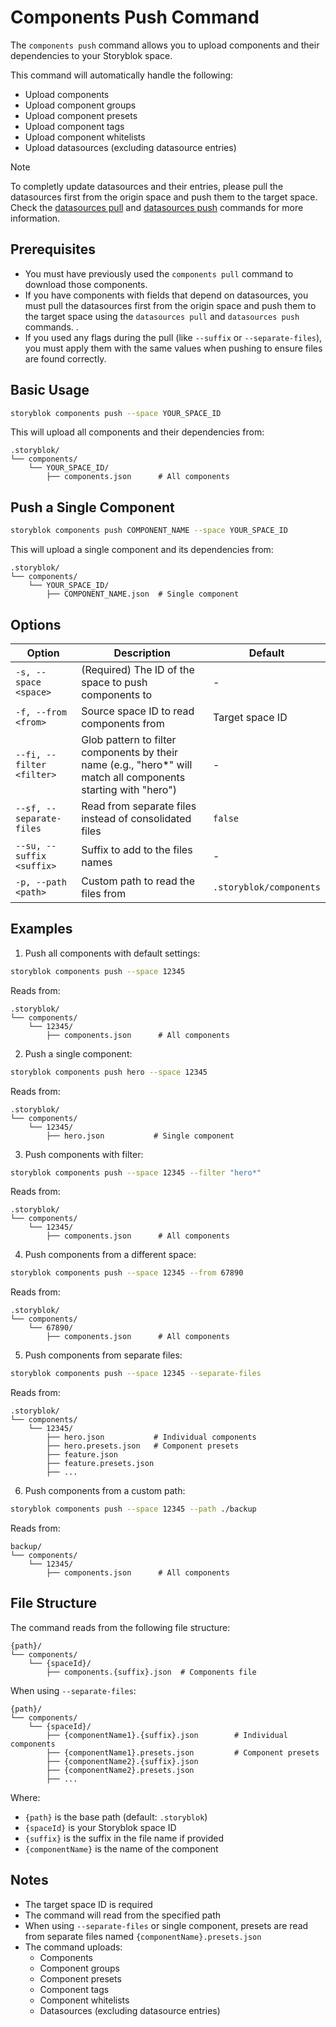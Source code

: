 # Components Push Command

The `components push` command allows you to upload components and their dependencies to your Storyblok space.

This command will automatically handle the following:
- Upload components
- Upload component groups
- Upload component presets
- Upload component tags
- Upload component whitelists
- Upload datasources (excluding datasource entries) 

> [!NOTE]
> To completly update datasources and their entries, please pull the datasources first from the origin space and push them to the target space. Check the [datasources pull](../datasources/pull/README.md) and [datasources push](../datasources/push/README.md) commands for more information. 

## Prerequisites

- You must have previously used the `components pull` command to download those components.
- If you have components with fields that depend on datasources, you must pull the datasources first from the origin space and push them to the target space using the `datasources pull` and `datasources push` commands. . 
- If you used any flags during the pull (like `--suffix` or `--separate-files`), you must apply them with the same values when pushing to ensure files are found correctly.

## Basic Usage

```bash
storyblok components push --space YOUR_SPACE_ID
```

This will upload all components and their dependencies from:
```
.storyblok/
└── components/
    └── YOUR_SPACE_ID/
        ├── components.json      # All components
```

## Push a Single Component

```bash
storyblok components push COMPONENT_NAME --space YOUR_SPACE_ID
```

This will upload a single component and its dependencies from:
```
.storyblok/
└── components/
    └── YOUR_SPACE_ID/
        ├── COMPONENT_NAME.json  # Single component
```

## Options

| Option                    | Description                                                                                                    | Default                 |
| ------------------------- | -------------------------------------------------------------------------------------------------------------- | ----------------------- |
| `-s, --space <space>`     | (Required) The ID of the space to push components to                                                           | -                       |
| `-f, --from <from>`       | Source space ID to read components from                                                                        | Target space ID         |
| `--fi, --filter <filter>` | Glob pattern to filter components by their name (e.g., "hero*" will match all components starting with "hero") | -                       |
| `--sf, --separate-files`  | Read from separate files instead of consolidated files                                                         | `false`                 |
| `--su, --suffix <suffix>` | Suffix to add to the files names                                                                               | -                       |
| `-p, --path <path>`       | Custom path to read the files from                                                                             | `.storyblok/components` |

## Examples

1. Push all components with default settings:
```bash
storyblok components push --space 12345
```
Reads from:
```
.storyblok/
└── components/
    └── 12345/
        ├── components.json      # All components
```

2. Push a single component:
```bash
storyblok components push hero --space 12345
```
Reads from:
```
.storyblok/
└── components/
    └── 12345/
        ├── hero.json           # Single component
```

3. Push components with filter:
```bash
storyblok components push --space 12345 --filter "hero*"
```
Reads from:
```
.storyblok/
└── components/
    └── 12345/
        ├── components.json      # All components
```

4. Push components from a different space:
```bash
storyblok components push --space 12345 --from 67890
```
Reads from:
```
.storyblok/
└── components/
    └── 67890/
        ├── components.json      # All components
```

5. Push components from separate files:
```bash
storyblok components push --space 12345 --separate-files
```
Reads from:
```
.storyblok/
└── components/
    └── 12345/
        ├── hero.json           # Individual components
        ├── hero.presets.json   # Component presets
        ├── feature.json
        ├── feature.presets.json
        ├── ...
```

6. Push components from a custom path:
```bash
storyblok components push --space 12345 --path ./backup
```
Reads from:
```
backup/
└── components/
    └── 12345/
        ├── components.json      # All components
```

## File Structure

The command reads from the following file structure:
```
{path}/
└── components/
    └── {spaceId}/
        ├── components.{suffix}.json  # Components file
```

When using `--separate-files`:
```
{path}/
└── components/
    └── {spaceId}/
        ├── {componentName1}.{suffix}.json        # Individual components
        ├── {componentName1}.presets.json         # Component presets
        ├── {componentName2}.{suffix}.json
        ├── {componentName2}.presets.json
        ├── ...
```

Where:
- `{path}` is the base path (default: `.storyblok`)
- `{spaceId}` is your Storyblok space ID
- `{suffix}` is the suffix in the file name if provided
- `{componentName}` is the name of the component

## Notes

- The target space ID is required
- The command will read from the specified path
- When using `--separate-files` or single component, presets are read from separate files named `{componentName}.presets.json`
- The command uploads:
  - Components
  - Component groups
  - Component presets
  - Component tags
  - Component whitelists
  - Datasources (excluding datasource entries)
